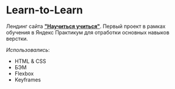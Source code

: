 # Learn-to-Learn
Лендинг сайта [**"Научиться учиться"**](https://origin5665.github.io/Learn-to-Learn/). Первый проект в рамках обучения в Яндекс Практикум для отработки основных навыков верстки. 

*Использовались*:

- HTML & CSS
- БЭМ 
- Flexbox
- Keyframes


